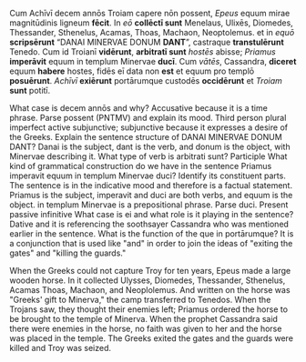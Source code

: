 Cum Achīvī decem annōs Troiam capere nōn possent, *Epeus* equum mirae magnitūdinis ligneum **fēcit**. In *eō* **collēctī sunt** Menelaus, Ulixēs, Diomedes, Thessander, Sthenelus, Acamas, Thoas, Machaon, Neoptolemus. et in *equō* **scripsērunt** “DANAI MINERVAE DONUM **DANT**”, castraque **transtulērunt** Tenedo. Cum id Troianī **vidērunt**, **arbitratī sunt** *hostēs* abisse; *Priamus* **imperāvit** equum in templum Minervae **ducī**. Cum *vātēs*, Cassandra, **diceret** equum **habere** hostes, fidēs eī data non **est** et equum pro templō **posuērunt**. *Achīvī* **exiērunt** portārumque custodēs **occidērunt** et *Troiam* **sunt** potitī.

What case is decem annōs and why? Accusative because it is a time phrase.
Parse possent (PNTMV) and explain its mood. Third person plural imperfect active subjunctive; subjunctive because it expresses a desire of the Greeks. 
Explain the sentence structure of DANAI MINERVAE DONUM DANT? Danai is the subject, dant is the verb, and donum is the object, with Minervae describing it.
What type of verb is arbitrati sunt? Participle
What kind of grammatical construction do we have in the sentence Priamus imperavit equum in templum Minervae duci? Identify its constituent parts. The sentence is in the indicative mood and therefore is a factual statement. Priamus is the subject, imperavit and duci are both verbs, and equum is the object. in templum Minervae is a prepositional phrase. 
Parse duci. Present passive infinitive
What case is ei and what role is it playing in the sentence? Dative and it is referencing the soothsayer Cassandra who was mentioned earlier in the sentence. 
What is the function of the que in portārumque? It is a conjunction that is used like "and" in order to join the ideas of "exiting the gates" and "killing the guards."

When the Greeks could not capture Troy for ten years, Epeus made a large wooden horse. In it collected Ulysses, Diomedes, Thessander, Sthenelus, Acamas Thoas, Machaon, and Neoplolemus. And written on the horse was "Greeks' gift to Minerva," the camp transferred to Tenedos. When the Trojans saw, they thought their enemies left; Priamus ordered the horse to be brought to the temple of Minerva. When the prophet Cassandra said there were enemies in the horse, no faith was given to her and the horse was placed in the temple. The Greeks exited the gates and the guards were killed and Troy was seized.     
